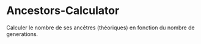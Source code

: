 # Ancestors-Calculator
Calculer le nombre de ses ancêtres (théoriques) en fonction du nombre de generations.
